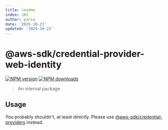 ```yaml
---
title: readme
index: 185
author: parsa
date: '2025-10-23'
updated: '2025-10-23'
---
```

# @aws-sdk/credential-provider-web-identity

[![NPM version](https://img.shields.io/npm/v/@aws-sdk/credential-provider-web-identity/latest.svg)](https://www.npmjs.com/package/@aws-sdk/credential-provider-web-identity)
[![NPM downloads](https://img.shields.io/npm/dm/@aws-sdk/credential-provider-web-identity.svg)](https://www.npmjs.com/package/@aws-sdk/credential-provider-web-identity)

> An internal package

## Usage

You probably shouldn't, at least directly. Please use [@aws-sdk/credential-providers](https://www.npmjs.com/package/@aws-sdk/credential-providers)
instead.
